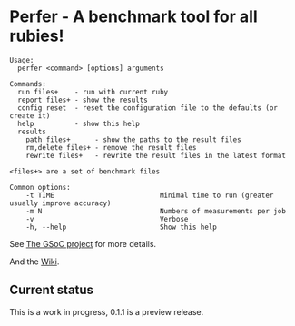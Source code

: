 # Perfer - A benchmark tool for all rubies!

<!-- usage -->
```text
Usage:
  perfer <command> [options] arguments

Commands:
  run files+    - run with current ruby
  report files+ - show the results
  config reset  - reset the configuration file to the defaults (or create it)
  help          - show this help
  results
    path files+      - show the paths to the result files
    rm,delete files+ - remove the result files
    rewrite files+   - rewrite the result files in the latest format

<files+> are a set of benchmark files

Common options:
    -t TIME                          Minimal time to run (greater usually improve accuracy)
    -m N                             Numbers of measurements per job
    -v                               Verbose
    -h, --help                       Show this help
```
<!-- usage -->

See [The GSoC project](http://www.google-melange.com/gsoc/project/google/gsoc2012/eregon/6315045034131456) for more details.

And the [Wiki](https://github.com/jruby/perfer/wiki).

## Current status

This is a work in progress, 0.1.1 is a preview release.
